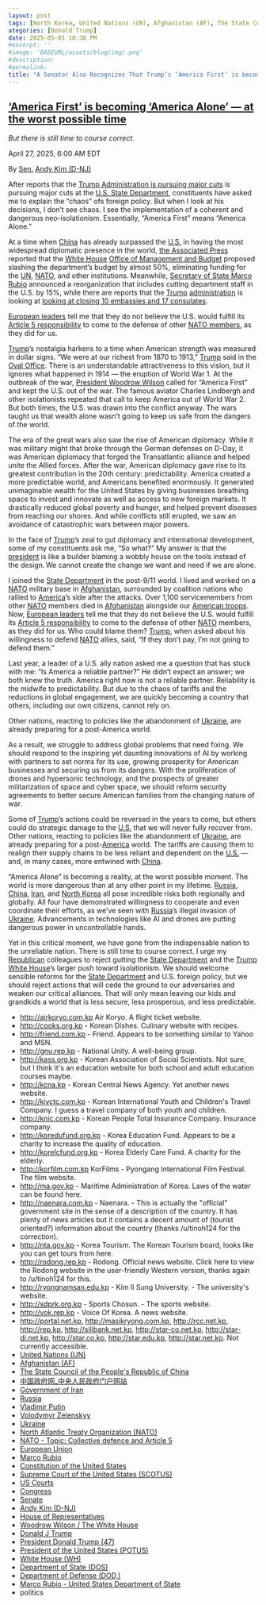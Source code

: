 ```yaml
---
layout: post
tags: [North Korea, United Nations (UN), Afghanistan (AF), The State Council of the People’s Republic of China, 中国政府网_中央人民政府门户网站, Government of Iran, Russia, Vladimir Putin, Volodymyr Zelenskyy, Ukraine, North Atlantic Treaty Organization (NATO), NATO - Topic Collective defence and Article 5, European Union, Marco Rubio, Constitution of the United States, Supreme Court of the United States (SCOTUS), US Courts, Congress, Senate, Andy Kim (D-NJ), House of Representatives, Woodrow Wilson / The White House, Donald J Trump, President Donald Trump (47), President of the United States (POTUS), White House (WH), Department of State (DOS), Department of Defense (DOD), Marco Rubio - United States Department of State, politics]
ategories: [Donald Trump]
date: 2025-05-01 10:38 PM
#excerpt: ''
#image: 'BASEURL/assets/blog/img/.png'
#description:
#permalink:
title: "A Senator Also Recognizes That Trump’s ‘America First’ is becoming ‘America Alone’"
---
```



## [‘America First’ is becoming ‘America Alone’ — at the worst possible time](https://www.msnbc.com/opinion/msnbc-opinion/trump-foreign-policy-state-andy-kim-rcna202642)

*But there is still time to course correct.*

April 27, 2025, 6:00 AM EDT

By [Sen.](https://www.senate.gov/) [Andy Kim (D-NJ)](https://www.kim.senate.gov/)

After reports that the [Trump Administration is pursuing major cuts](https://www.msnbc.com/opinion/msnbc-opinion/marco-rubio-state-department-cuts-trump-foreign-policy-rcna202222) is pursuing major cuts at the [U.S. State Department](https://www.state.gov/), constituents have asked me to explain the “chaos” ofs foreign policy. But when I look at his decisions, I don’t see chaos. I see the implementation of a coherent and dangerous neo-isolationism. Essentially, “America First” means “America Alone.”

At a time when [China](https://www.gov.cn/) has already surpassed the [U.S.](https://www.usa.gov/) in having the most widespread diplomatic presence in the world, [the Associated Press](https://www.nbcnews.com/politics/trump-administration/marco-rubio-unveils-massive-overhaul-state-department-reduction-staff-rcna202458) reported that the [White House](https://www.whitehouse.gov/) [Office of Management and Budget](https://www.whitehouse.gov/omb/) proposed slashing the department’s budget by almost 50%, eliminating funding for the [UN](https://www.un.org/), [NATO](https://www.nato.int/), and other institutions. Meanwhile, [Secretary of State Marco Rubio](https://www.state.gov/biographies/marco-rubio/) announced a reorganization that includes cutting department staff in the U.S. by 15%, while there are reports that the [Trump](https://www.donaldjtrump.com/) [administration](https://www.whitehouse.gov/administration/) is looking at [looking at closing 10 embassies and 17 consulates](https://www.cnn.com/2025/04/15/politics/closing-embassies-consulates-document/index.html).

[European leaders](https://commission.europa.eu/) tell me that they do not believe the U.S. would fulfill its [Article 5 responsibility](https://www.nato.int/cps/en/natohq/topics_110496.htm) to come to the defense of other [NATO members](https://www.nato.int/), as they did for us.

[Trump](https://www.donaldjtrump.com/)’s nostalgia harkens to a time when American strength was measured in dollar signs. “We were at our richest from 1870 to 1913,” [Trump](https://www.donaldjtrump.com/) said in the [Oval Office](https://www.whitehouse.gov/). There is an understandable attractiveness to this vision, but it ignores what happened in 1914 — the eruption of World War 1. At the outbreak of the war, [President Woodrow Wilson](https://bidenwhitehouse.archives.gov/about-the-white-house/presidents/woodrow-wilson/) called for “America First” and kept the U.S. out of the war. The famous aviator Charles Lindbergh and other isolationists repeated that call to keep America out of World War 2. But both times, the U.S. was drawn into the conflict anyway. The wars taught us that wealth alone wasn’t going to keep us safe from the dangers of the world.  

The era of the great wars also saw the rise of American diplomacy. While it was military might that broke through the German defenses on D-Day, it was American diplomacy that forged the Transatlantic alliance and helped unite the Allied forces. After the war, American diplomacy gave rise to its greatest contribution in the 20th century: predictability. America created a more predictable world, and Americans benefited enormously. It generated unimaginable wealth for the United States by giving businesses breathing space to invest and innovate as well as access to new foreign markets. It drastically reduced global poverty and hunger, and helped prevent diseases from reaching our shores. And while conflicts still erupted, we saw an avoidance of catastrophic wars between major powers.

In the face of [Trump](https://www.donaldjtrump.com/)’s zeal to gut diplomacy and international development, some of my constituents ask me, “So what?” My answer is that the [president](https://www.whitehouse.gov/) is like a builder blaming a wobbly house on the tools instead of the design. We cannot create the change we want and need if we are alone.

I joined the [State Department](https://www.state.gov/) in the post-9/11 world. I lived and worked on a [NATO](https://www.nato.int/) military base in [Afghanistan](https://moi.gov.af/), surrounded by coalition nations who rallied to [America](https://www.usa.gov/)’s side after the attacks. Over 1,100 servicemembers from other [NATO](https://www.nato.int/) members died in [Afghanistan](https://moi.gov.af/) alongside our [American troops](https://www.jcs.mil/). Now, [European leaders](https://commission.europa.eu/) tell me that they do not believe the U.S. would fulfill its [Article 5 responsibility](https://www.nato.int/cps/en/natohq/topics_110496.htm) to come to the defense of other [NATO](https://www.nato.int/) members, as they did for us. Who could blame them? [Trump](https://www.donaldjtrump.com/), when asked about his willingness to defend [NATO](https://www.nato.int/) allies, said, “If they don’t pay, I’m not going to defend them.”

Last year, a leader of a U.S. ally nation asked me a question that has stuck with me: “Is America a reliable partner?” He didn’t expect an answer; we both knew the truth. America right now is not a reliable partner. Reliability is the midwife to predictability. But due to the chaos of tariffs and the reductions in global engagement, we are quickly becoming a country that others, including our own citizens, cannot rely on.

Other nations, reacting to policies like the abandonment of [Ukraine](https://www.gov.ua/), are already preparing for a post-America world.

As a result, we struggle to address global problems that need fixing. We should respond to the inspiring yet daunting innovations of AI by working with partners to set norms for its use, growing prosperity for American businesses and securing us from its dangers. With the proliferation of drones and hypersonic technology, and the prospects of greater militarization of space and cyber space, we should reform security agreements to better secure American families from the changing nature of war.

Some of [Trump](https://www.donaldjtrump.com/)’s actions could be reversed in the years to come, but others could do strategic damage to the [U.S.](https://www.usa.gov/) that we will never fully recover from. Other nations, reacting to policies like the abandonment of [Ukraine](https://www.gov.ua/), are already preparing for a post-[America](https://www.usa.gov/) world. The tariffs are causing them to realign their supply chains to be less reliant and dependent on the [U.S.](https://www.usa.gov/) — and, in many cases, more entwined with [China](https://www.gov.cn/).

“America Alone” is becoming a reality, at the worst possible moment. The world is more dangerous than at any other point in my lifetime. [Russia](http://government.ru/), [China](https://www.gov.cn/), [Iran](https://irangov.ir/), and [North Korea](http://naenara.com.kp) all pose incredible risks both regionally and globally. All four have demonstrated willingness to cooperate and even coordinate their efforts, as we’ve seen with [Russia](http://government.ru/)’s illegal invasion of [Ukraine](https://www.gov.ua/). Advancements in technologies like AI and drones are putting dangerous power in uncontrollable hands.

Yet in this critical moment, we have gone from the indispensable nation to the unreliable nation. There is still time to course correct. I urge my [Republican](https://www.gop.com_) colleagues to reject gutting the [State Department](https://www.state.gov/) and the [Trump](https://www.donaldjtrump.com/) [White House](https://www.whitehouse.gov/)’s larger push toward isolationism. We should welcome sensible reforms for the [State Department](https://www.state.gov/) and U.S. foreign policy, but we should reject actions that will cede the ground to our adversaries and weaken our critical alliances. That will only mean leaving our kids and grandkids a world that is less secure, less prosperous, and less predictable.

- http://airkoryo.com.kp Air Koryo. A flight ticket website.
- http://cooks.org.kp - Korean Dishes. Culinary website with recipes.
- http://friend.com.kp - Friend. Appears to be something similar to Yahoo and MSN.
- http://gnu.rep.kp - National Unity. A well-being group.
- http://kass.org.kp - Korean Association of Social Scientists. Not sure, but I think it's an education website for both school and adult education courses maybe.
- http://kcna.kp - Korean Central News Agency. Yet another news website.
- http://kiyctc.com.kp - Korean International Youth and Children's Travel Company. I guess a travel company of both youth and children.
- http://knic.com.kp - Korean People Total Insurance Company. Insurance company.
- http://koredufund.org.kp - Korea Education Fund. Appears to be a charity to increase the quality of education.
- http://korelcfund.org.kp - Korea Elderly Care Fund. A charity for the elderly.
- http://korfilm.com.kp KorFilms - Pyongang International Film Festival. The film website.
- http://ma.gov.kp - Maritime Administration of Korea. Laws of the water can be found here.
- http://naenara.com.kp - Naenara. - This is actually the "official" government site in the sense of a description of the country. It has plenty of news articles but it contains a decent amount of (tourist oriented?) information about the country (thanks /u/tinoh124 for the correction).
- http://nta.gov.kp - Korea Tourism. The Korean Tourism board, looks like you can get tours from here.
- http://rodong.rep.kp - Rodong. Official news website. Click here to view the Rodong website in the user-friendly Western version, thanks again to /u/tinoh124 for this.
- http://ryongnamsan.edu.kp - Kim Il Sung University. - The university's website.
- http://sdprk.org.kp - Sports Chosun. - The sports website.
- http://vok.rep.kp - Voice Of Korea. A news website.
- http://portal.net.kp, http://masikryong.com.kp, http://rcc.net.kp, http://rep.kp, http://silibank.net.kp, http://star-co.net.kp, http://star-di.net.kp, http://star.co.kp, http://star.edu.kp, http://star.net.kp. Not currently accessible. 
- [United Nations (UN)](https://www.un.org/)
- [Afghanistan (AF)](https://moi.gov.af/)
- [The State Council of the People's Republic of China](https://english.www.gov.cn/)
- [中国政府网_中央人民政府门户网站](https://www.gov.cn/)
- [Government of Iran](https://irangov.ir/)
- [Russia](http://government.ru/)
- [Vladimir Putin](http://kremlin.ru/)
- [Volodymyr Zelenskyy](https://www.president.gov.ua/)
- [Ukraine](https://www.gov.ua/ )
- [North Atlantic Treaty Organization (NATO)](https://www.nato.int/)
- [NATO - Topic: Collective defence and Article 5](https://www.nato.int/cps/en/natohq/topics_110496.htm)
- [European Union](https://commission.europa.eu/)
- [Marco Rubio](https://www.linkedin.com/in/marcorubio16/)
- [Constitution of the United States](https://constitution.congress.gov/)
- [Supreme Court of the United States (SCOTUS)](https://www.supremecourt.gov/)
- [US Courts](https://www.uscourts.gov/)
- [Congress](https://www.congress.gov/)
- [Senate](https://www.senate.gov/)
- [Andy Kim (D-NJ)](https://www.kim.senate.gov/)
- [House of Representatives](https://www.house.gov/)
- [Woodrow Wilson / The White House](https://bidenwhitehouse.archives.gov/about-the-white-house/presidents/woodrow-wilson/)
- [Donald J Trump](https://www.donaldjtrump.com/)
- [President Donald Trump (47)](https://www.whitehouse.gov/administration/donald-j-trump/)
- [President of the United States (POTUS)](https://www.whitehouse.gov/)
- [White House (WH)](https://www.whitehouse.gov/)
- [Department of State (DOS)](https://www.state.gov/)
- [Department of Defense (DOD,)](https://www.defense.gov/)
-  [Marco Rubio - United States Department of State](https://www.state.gov/biographies/marco-rubio/)
- politics 

